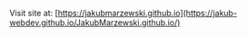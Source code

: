 Visit site at:
[https://jakubmarzewski.github.io](https://jakub-webdev.github.io/JakubMarzewski.github.io/)
